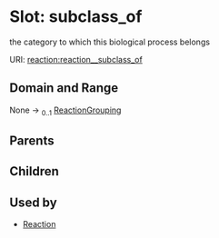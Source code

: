 
# Slot: subclass_of


the category to which this biological process belongs

URI: [reaction:reaction__subclass_of](http://w3id.org/ontogpt/reaction/reaction__subclass_of)


## Domain and Range

None &#8594;  <sub>0..1</sub> [ReactionGrouping](ReactionGrouping.md)

## Parents


## Children


## Used by

 * [Reaction](Reaction.md)
